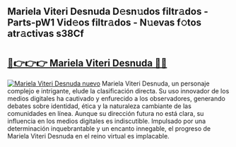 ## Mariela Viteri Desnuda D𝚎sn𝚞dos filtr𝚊dos - Parts-pW1 Vid𝚎os filtr𝚊dos - N𝚞evas f𝚘tos atr𝚊ctivas s38Cf

# <h2><a href="http://mbb0z0.tromn.icu/?c=Mariela+Viteri+Desnuda">🔗👉👉👉 Mariela Viteri Desnuda 🔗🔗</a></h2>

[![Mariela Viteri Desnuda nuevo](https://i.imgur.com/pEAQMta.gif)](http://mbb0z0.tromn.icu/?c=Mariela+Viteri+Desnuda)
Mariela Viteri Desnuda, un personaje complejo e intrigante, elude la clasificación directa. Su uso innovador de los medios digitales ha cautivado y enfurecido a los observadores, generando debates sobre identidad, ética y la naturaleza cambiante de las comunidades en línea. Aunque su dirección futura no está clara, su influencia en los medios digitales es indiscutible. Impulsado por una determinación inquebrantable y un encanto innegable, el progreso de Mariela Viteri Desnuda en el reino virtual es implacable.
